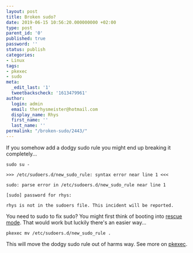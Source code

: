 ```yaml
---
layout: post
title: Broken sudo?
date: 2019-06-15 10:56:20.000000000 +02:00
type: post
parent_id: '0'
published: true
password: ''
status: publish
categories:
- Linux
tags:
- pkexec
- sudo
meta:
  _edit_last: '1'
  tweetbackscheck: '1613479961'
author:
  login: admin
  email: therhysmeister@hotmail.com
  display_name: Rhys
  first_name: ''
  last_name: ''
permalink: "/broken-sudo/2443/"
---
```

If you somehow add a dodgy sudo rule you might end up breaking it completely...

```
sudo su -

>>> /etc/sudoers.d/new_sudo_rule: syntax error near line 1 <<<

sudo: parse error in /etc/sudoers.d/new_sudo_rule near line 1

[sudo] password for rhys:

rhys is not in the sudoers file. This incident will be reported.
```

You need to sudo to fix sudo? You might first think of booting into [rescue mode](https://www.tecmint.com/boot-into-single-user-mode-in-centos-7/). That would work but luckily there's an easier way...

```
pkexec mv /etc/sudoers.d/new_sudo_rule .
```

This will move the dodgy sudo rule out of harms way. See more on [pkexec](https://linux.die.net/man/1/pkexec).

